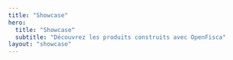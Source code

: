 ```yaml
---
title: "Showcase"
hero:
  title: "Showcase"
  subtitle: "Découvrez les produits construits avec OpenFisca"
layout: "showcase"
---
```

